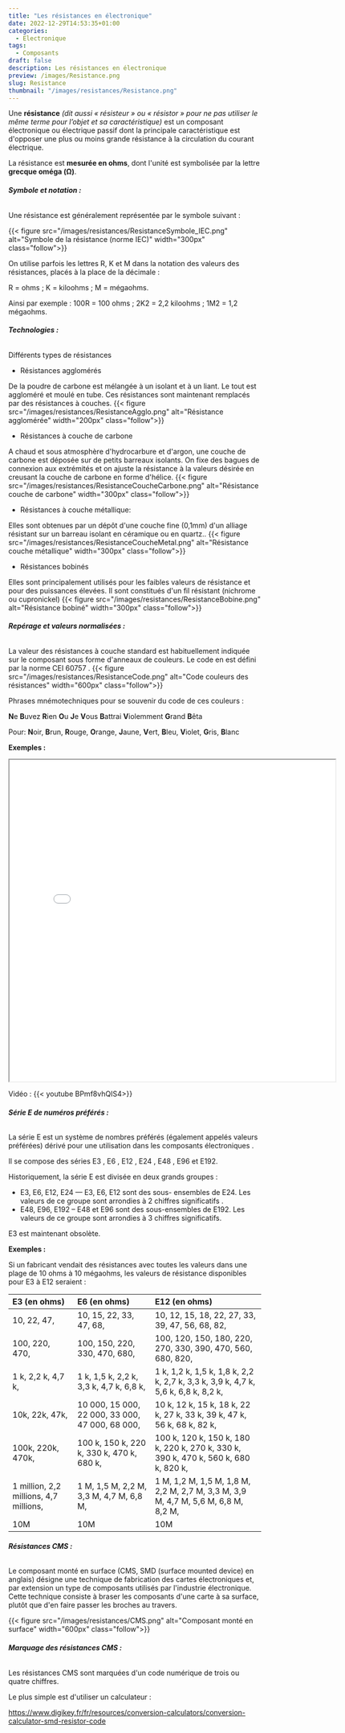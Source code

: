 ```yaml
---
title: "Les résistances en électronique"
date: 2022-12-29T14:53:35+01:00
categories:
  - Electronique
tags:
  - Composants
draft: false
description: Les résistances en électronique
preview: /images/Resistance.png
slug: Resistance
thumbnail: "/images/resistances/Resistance.png"
---
```


Une **résistance** *(dit aussi « résisteur » ou « résistor » pour ne pas utiliser le même terme pour l’objet et sa caractéristique)* est un composant électronique ou électrique passif dont la principale caractéristique est d'opposer une plus ou moins grande résistance à la circulation du courant électrique.

La résistance est **mesurée en ohms**, dont l'unité est symbolisée par la lettre **grecque oméga (Ω)**.

###### __Symbole et notation :__
Une résistance est généralement représentée par le symbole suivant :

{{< figure src="/images/resistances/ResistanceSymbole_IEC.png" alt="Symbole de la résistance (norme IEC)" width="300px" class="follow">}}

On utilise parfois les lettres R, K et M dans la notation des valeurs des résistances, placés à la place de la décimale :

R = ohms ; K = kiloohms ; M = mégaohms.

Ainsi par exemple : 100R = 100 ohms ; 2K2 = 2,2 kiloohms ; 1M2 = 1,2 mégaohms.

###### __Technologies :__

Différents types de résistances

+ Résistances agglomérés

De la poudre de carbone est mélangée à un isolant et à un liant. Le tout est aggloméré et moulé en tube. Ces résistances sont maintenant remplacés par des résistances à couches.
{{< figure src="/images/resistances/ResistanceAgglo.png" alt="Résistance agglomérée"  width="200px" class="follow">}} 


+ Résistances à couche de carbone

A chaud et sous atmosphère d'hydrocarbure et d'argon, une couche de carbone est déposée sur de petits barreaux isolants. On fixe des bagues de connexion aux extrémités et on ajuste la résistance à la valeurs désirée en creusant la couche de carbone en forme d'hélice.
{{< figure src="/images/resistances/ResistanceCoucheCarbone.png" alt="Résistance couche de carbone"  width="300px" class="follow">}} 

+ Résistances à couche métallique: 

Elles sont obtenues par un dépôt d'une couche fine (0,1mm) d'un alliage résistant sur un barreau isolant  en céramique ou en quartz.. 
{{< figure src="/images/resistances/ResistanceCoucheMetal.png" alt="Résistance couche métallique"  width="300px" class="follow">}} 

+ Résistances bobinés

Elles sont principalement utilisés pour les faibles valeurs de résistance et pour des puissances élevées. Il sont constitués d'un fil résistant (nichrome ou cupronickel)
{{< figure src="/images/resistances/ResistanceBobine.png" alt="Résistance bobiné"  width="300px" class="follow">}} 

###### __Repérage et valeurs normalisées :__

La valeur des résistances à couche standard est habituellement indiquée sur le composant sous forme d'anneaux de couleurs. Le code en est défini par la norme CEI 60757 .
{{< figure src="/images/resistances/ResistanceCode.png" alt="Code couleurs des résistances"  width="600px" class="follow">}} 

Phrases mnémotechniques pour se souvenir du code de ces couleurs :

**N**e **B**uvez **R**ien **O**u **J**e **V**ous **B**attrai **V**iolemment **G**rand **B**êta

Pour: **N**oir, **B**run, **R**ouge, **O**range, **J**aune, **V**ert, **B**leu, **V**iolet, **G**ris, **B**lanc


**Exemples :**

<iframe src="/html/code couleurs/index.html"  scrolling="no" width="650" height="640"></iframe>


Vidéo :
{{< youtube BPmf8vhQIS4>}}

###### __Série E de numéros préférés :__

La série E est un système de nombres préférés (également appelés valeurs préférées) dérivé pour une utilisation dans les composants électroniques .

Il se compose des séries E3 , E6 , E12 , E24 , E48 , E96 et E192.

Historiquement, la série E est divisée en deux grands groupes :

+ E3, E6, E12, E24 — E3, E6, E12 sont des sous- ensembles de E24. Les valeurs de ce groupe sont arrondies à 2 chiffres significatifs .
+ E48, E96, E192 – E48 et E96 sont des sous-ensembles de E192. Les valeurs de ce groupe sont arrondies à 3 chiffres significatifs.

E3 est maintenant obsolète.

**Exemples :**

Si un fabricant vendait des résistances avec toutes les valeurs dans une plage de 10 ohms à 10 mégaohms, les valeurs de résistance disponibles pour E3 à E12 seraient :

|E3 (en ohms)         |E6 (en ohms)           |E12 (en ohms)                                             |
|:---                 |:---                   |:---                                                      |
|10, 22, 47,          |10, 15, 22, 33, 47, 68,|10, 12, 15, 18, 22, 27, 33, 39, 47, 56, 68, 82,           |
|100, 220, 470,|100, 150, 220, 330, 470, 680,|100, 120, 150, 180, 220, 270, 330, 390, 470, 560, 680, 820,|
|1 k, 2,2 k, 4,7 k,|1 k, 1,5 k, 2,2 k, 3,3 k, 4,7 k, 6,8 k,|1 k, 1,2 k, 1,5 k, 1,8 k, 2,2 k, 2,7 k, 3,3 k, 3,9 k, 4,7 k, 5,6 k, 6,8 k, 8,2 k,|
|10k, 22k, 47k,|10 000, 15 000, 22 000, 33 000, 47 000, 68 000,|10 k, 12 k, 15 k, 18 k, 22 k, 27 k, 33 k, 39 k, 47 k, 56 k, 68 k, 82 k, |
|100k, 220k, 470k,|100 k, 150 k, 220 k, 330 k, 470 k, 680 k,|100 k, 120 k, 150 k, 180 k, 220 k, 270 k, 330 k, 390 k, 470 k, 560 k, 680 k, 820 k,|
|1 million, 2,2 millions, 4,7 millions,|1 M, 1,5 M, 2,2 M, 3,3 M, 4,7 M, 6,8 M,|1 M, 1,2 M, 1,5 M, 1,8 M, 2,2 M, 2,7 M, 3,3 M, 3,9 M, 4,7 M, 5,6 M, 6,8 M, 8,2 M, |
|10M|10M|10M|
		
###### __Résistances CMS :__

Le composant monté en surface (CMS, SMD (surface mounted device) en anglais) désigne une technique de fabrication des cartes électroniques et, par extension un type de composants utilisés par l'industrie électronique. Cette technique consiste à braser les composants d'une carte à sa surface, plutôt que d'en faire passer les broches au travers.

{{< figure src="/images/resistances/CMS.png" alt="Composant monté en surface"  width="600px" class="follow">}} 

###### __Marquage des résistances CMS :__

Les résistances CMS sont marquées d'un code numérique de trois ou quatre chiffres.

Le plus simple est d'utiliser un calculateur :

https://www.digikey.fr/fr/resources/conversion-calculators/conversion-calculator-smd-resistor-code







